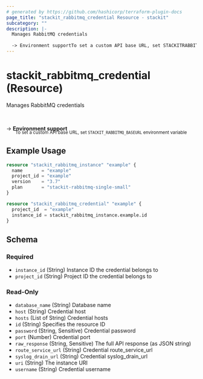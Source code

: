 ```yaml
---
# generated by https://github.com/hashicorp/terraform-plugin-docs
page_title: "stackit_rabbitmq_credential Resource - stackit"
subcategory: ""
description: |-
  Manages RabbitMQ credentials
  
  -> Environment supportTo set a custom API base URL, set STACKITRABBITMQBASEURL environment variable
---
```


# stackit_rabbitmq_credential (Resource)

Manages RabbitMQ credentials

<br />

-> __Environment support__<br /><small style='margin-left: 24px; margin-top: -5px; display: inline-block;'>To set a custom API base URL, set <code>STACKIT_RABBITMQ_BASEURL</code> environment variable </small>

## Example Usage

```terraform
resource "stackit_rabbitmq_instance" "example" {
  name       = "example"
  project_id = "example"
  version    = "3.7"
  plan       = "stackit-rabbitmq-single-small"
}

resource "stackit_rabbitmq_credential" "example" {
  project_id  = "example"
  instance_id = stackit_rabbitmq_instance.example.id
}
```

<!-- schema generated by tfplugindocs -->
## Schema

### Required

- `instance_id` (String) Instance ID the credential belongs to
- `project_id` (String) Project ID the credential belongs to

### Read-Only

- `database_name` (String) Database name
- `host` (String) Credential host
- `hosts` (List of String) Credential hosts
- `id` (String) Specifies the resource ID
- `password` (String, Sensitive) Credential password
- `port` (Number) Credential port
- `raw_response` (String, Sensitive) The full API response (as JSON string)
- `route_service_url` (String) Credential route_service_url
- `syslog_drain_url` (String) Credential syslog_drain_url
- `uri` (String) The instance URI
- `username` (String) Credential username


